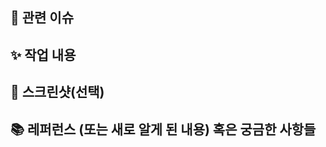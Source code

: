 ## 📌 관련 이슈

<!-- 관련있는 이슈 번호(#000)을 적어주세요.
해당 pull request merge와 함께 이슈를 닫으려면
closed #Issue_number를 적어주세요 -->

## ✨ 작업 내용

<!-- 과제에 대한 설명을 적어주세요 -->

## 📸 스크린샷(선택)

<!-- 스크린샷이 필요한 과제면 스크린샷을 첨부해주세요 -->

## 📚 레퍼런스 (또는 새로 알게 된 내용) 혹은 궁금한 사항들

<!-- 참고할 사항이 있다면 적어주세요 -->
